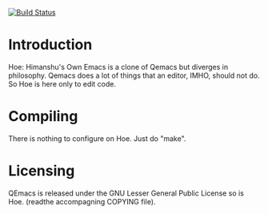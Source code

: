[![Build Status](https://travis-ci.com/hschauhan/hoe.svg?branch=main)](https://travis-ci.com/hschauhan/hoe)

# Introduction

Hoe: Himanshu's Own Emacs is a clone of Qemacs but diverges in philosophy. Qemacs does a lot of things that
an editor, IMHO, should not do. So Hoe is here only to edit code.

# Compiling
There is nothing to configure on Hoe. Just do "make".

# Licensing
QEmacs is released under the GNU Lesser General Public License so is Hoe.
(readthe accompagning COPYING file).
